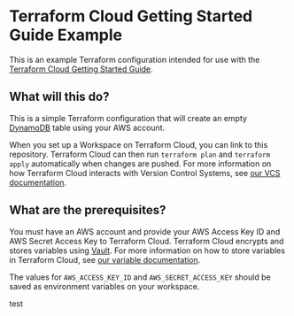 # Terraform Cloud Getting Started Guide Example

This is an example Terraform configuration intended for use with the [Terraform Cloud Getting Started Guide](https://learn.hashicorp.com/terraform/cloud-gettingstarted/tfc_overview).

## What will this do?

This is a simple Terraform configuration that will create an empty [DynamoDB](https://aws.amazon.com/dynamodb/) table using your AWS account.

When you set up a Workspace on Terraform Cloud, you can link to this repository. Terraform Cloud can then run `terraform plan` and `terraform apply` automatically when changes are pushed. For more information on how Terraform Cloud interacts with Version Control Systems, see [our VCS documentation](https://www.terraform.io/docs/cloud/run/ui.html).

## What are the prerequisites?

You must have an AWS account and provide your AWS Access Key ID and AWS Secret Access Key to Terraform Cloud. Terraform Cloud encrypts and stores variables using [Vault](https://www.vaultproject.io/). For more information on how to store variables in Terraform Cloud, see [our variable documentation](https://www.terraform.io/docs/cloud/workspaces/variables.html).

The values for `AWS_ACCESS_KEY_ID` and `AWS_SECRET_ACCESS_KEY` should be saved as environment variables on your workspace.

test
